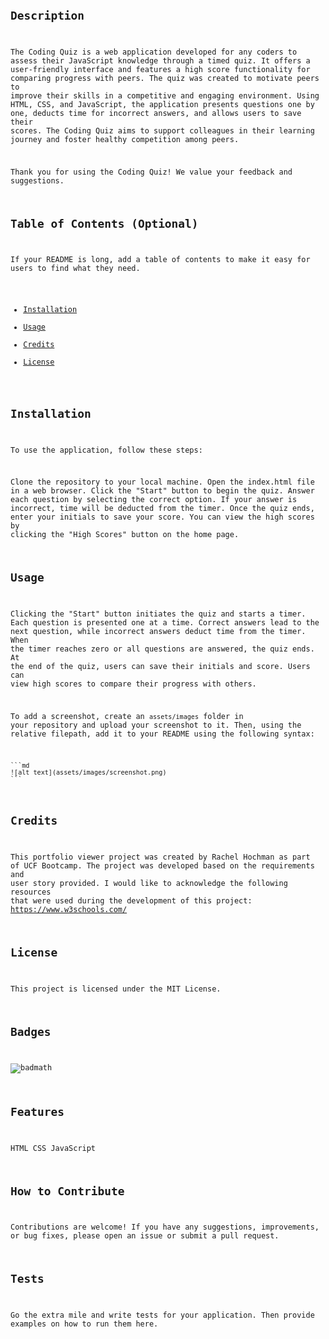 # <Code Quiz>

## Description

The Coding Quiz is a web application developed for any coders to assess their JavaScript knowledge through a timed quiz. It offers a user-friendly interface and features a high score functionality for comparing progress with peers. The quiz was created to motivate peers to improve their skills in a competitive and engaging environment. Using HTML, CSS, and JavaScript, the application presents questions one by one, deducts time for incorrect answers, and allows users to save their scores. The Coding Quiz aims to support colleagues in their learning journey and foster healthy competition among peers.

Thank you for using the Coding Quiz! We value your feedback and suggestions.

## Table of Contents (Optional)

If your README is long, add a table of contents to make it easy for users to find what they need.

- [Installation](#installation)
- [Usage](#usage)
- [Credits](#credits)
- [License](#license)

## Installation

To use the application, follow these steps:

Clone the repository to your local machine.
Open the index.html file in a web browser.
Click the "Start" button to begin the quiz.
Answer each question by selecting the correct option.
If your answer is incorrect, time will be deducted from the timer.
Once the quiz ends, enter your initials to save your score.
You can view the high scores by clicking the "High Scores" button on the home page.

## Usage

Clicking the "Start" button initiates the quiz and starts a timer.
Each question is presented one at a time.
Correct answers lead to the next question, while incorrect answers deduct time from the timer.
When the timer reaches zero or all questions are answered, the quiz ends.
At the end of the quiz, users can save their initials and score.
Users can view high scores to compare their progress with others.


To add a screenshot, create an `assets/images` folder in your repository and upload your screenshot to it. Then, using the relative filepath, add it to your README using the following syntax:

    ```md
    ![alt text](assets/images/screenshot.png)
    ```

## Credits

This portfolio viewer project was created by Rachel Hochman as part of UCF Bootcamp. The project was developed based on the requirements and user story provided. I would like to acknowledge the following resources that were used during the development of this project: https://www.w3schools.com/ 

## License

This project is licensed under the MIT License.

## Badges

![badmath](https://img.shields.io/github/languages/top/lernantino/badmath)

## Features

HTML
CSS
JavaScript

## How to Contribute

Contributions are welcome! If you have any suggestions, improvements, or bug fixes, please open an issue or submit a pull request.

## Tests

Go the extra mile and write tests for your application. Then provide examples on how to run them here.